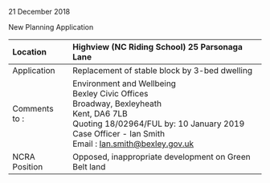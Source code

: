21 December 2018

New Planning Application

| Location          | Highview (NC Riding School) 25 Parsonaga Lane                                                                                                                                                                                                  |
| :---------------- | :--------------------------------------------------------------------------------------------------------------------------------------------------------------------------------------------------------------------------------------------- |
| Application       | Replacement of stable block by 3-bed dwelling                                                                                                                                                                                                  |
| Comments <br>to : | Environment and Wellbeing <br>Bexley Civic Offices <br>Broadway, Bexleyheath <br>Kent, DA6 7LB <br>Quoting 18/02964/FUL by: 10 January 2019 <br>Case Officer - Ian Smith <br>Email : [Ian.smith@bexley.gov.uk](mailto:Ian.smith@bexley.gov.uk) |
| NCRA Position     | Opposed, inappropriate development on Green Belt land                                                                                                                                                                                          |

